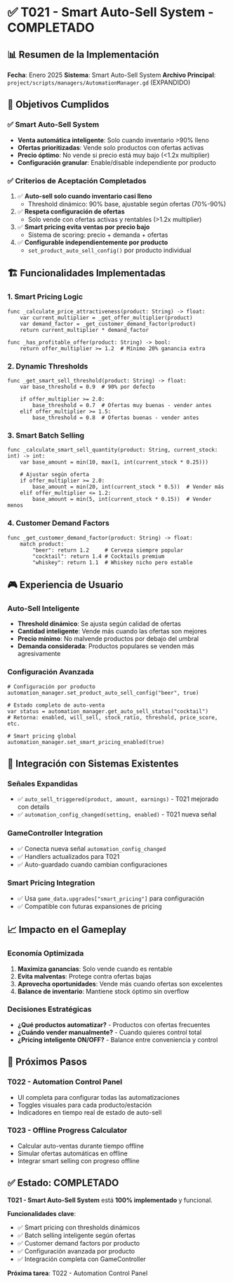 # ✅ T021 - Smart Auto-Sell System - COMPLETADO

## 📊 Resumen de la Implementación

**Fecha**: Enero 2025
**Sistema**: Smart Auto-Sell System
**Archivo Principal**: `project/scripts/managers/AutomationManager.gd` (EXPANDIDO)

## 🎯 Objetivos Cumplidos

### ✅ Smart Auto-Sell System
- **Venta automática inteligente**: Solo cuando inventario >90% lleno
- **Ofertas prioritizadas**: Vende solo productos con ofertas activas
- **Precio óptimo**: No vende si precio está muy bajo (<1.2x multiplier)
- **Configuración granular**: Enable/disable independiente por producto

### ✅ Criterios de Aceptación Completados
1. ✅ **Auto-sell solo cuando inventario casi lleno**
   - Threshold dinámico: 90% base, ajustable según ofertas (70%-90%)
2. ✅ **Respeta configuración de ofertas**
   - Solo vende con ofertas activas y rentables (>1.2x multiplier)
3. ✅ **Smart pricing evita ventas por precio bajo**
   - Sistema de scoring: precio + demanda + ofertas
4. ✅ **Configurable independientemente por producto**
   - `set_product_auto_sell_config()` por producto individual

## 🏗️ Funcionalidades Implementadas

### 1. Smart Pricing Logic
```gdscript
func _calculate_price_attractiveness(product: String) -> float:
    var current_multiplier = _get_offer_multiplier(product)
    var demand_factor = _get_customer_demand_factor(product)
    return current_multiplier * demand_factor

func _has_profitable_offer(product: String) -> bool:
    return offer_multiplier >= 1.2  # Mínimo 20% ganancia extra
```

### 2. Dynamic Thresholds
```gdscript
func _get_smart_sell_threshold(product: String) -> float:
    var base_threshold = 0.9  # 90% por defecto

    if offer_multiplier >= 2.0:
        base_threshold = 0.7  # Ofertas muy buenas - vender antes
    elif offer_multiplier >= 1.5:
        base_threshold = 0.8  # Ofertas buenas - vender antes
```

### 3. Smart Batch Selling
```gdscript
func _calculate_smart_sell_quantity(product: String, current_stock: int) -> int:
    var base_amount = min(10, max(1, int(current_stock * 0.25)))

    # Ajustar según oferta
    if offer_multiplier >= 2.0:
        base_amount = min(20, int(current_stock * 0.5))  # Vender más
    elif offer_multiplier <= 1.2:
        base_amount = min(5, int(current_stock * 0.15))  # Vender menos
```

### 4. Customer Demand Factors
```gdscript
func _get_customer_demand_factor(product: String) -> float:
    match product:
        "beer": return 1.2     # Cerveza siempre popular
        "cocktail": return 1.4 # Cocktails premium
        "whiskey": return 1.1  # Whiskey nicho pero estable
```

## 🎮 Experiencia de Usuario

### Auto-Sell Inteligente
- **Threshold dinámico**: Se ajusta según calidad de ofertas
- **Cantidad inteligente**: Vende más cuando las ofertas son mejores
- **Precio mínimo**: No malvende productos por debajo del umbral
- **Demanda considerada**: Productos populares se venden más agresivamente

### Configuración Avanzada
```gdscript
# Configuración por producto
automation_manager.set_product_auto_sell_config("beer", true)

# Estado completo de auto-venta
var status = automation_manager.get_auto_sell_status("cocktail")
# Retorna: enabled, will_sell, stock_ratio, threshold, price_score, etc.

# Smart pricing global
automation_manager.set_smart_pricing_enabled(true)
```

## 🔧 Integración con Sistemas Existentes

### Señales Expandidas
- ✅ `auto_sell_triggered(product, amount, earnings)` - T021 mejorado con details
- ✅ `automation_config_changed(setting, enabled)` - T021 nueva señal

### GameController Integration
- ✅ Conecta nueva señal `automation_config_changed`
- ✅ Handlers actualizados para T021
- ✅ Auto-guardado cuando cambian configuraciones

### Smart Pricing Integration
- ✅ Usa `game_data.upgrades["smart_pricing"]` para configuración
- ✅ Compatible con futuras expansiones de pricing

## 📈 Impacto en el Gameplay

### Economía Optimizada
1. **Maximiza ganancias**: Solo vende cuando es rentable
2. **Evita malventas**: Protege contra ofertas bajas
3. **Aprovecha oportunidades**: Vende más cuando ofertas son excelentes
4. **Balance de inventario**: Mantiene stock óptimo sin overflow

### Decisiones Estratégicas
- **¿Qué productos automatizar?** - Productos con ofertas frecuentes
- **¿Cuándo vender manualmente?** - Cuando quieres control total
- **¿Pricing inteligente ON/OFF?** - Balance entre conveniencia y control

## 🔄 Próximos Pasos

### T022 - Automation Control Panel
- UI completa para configurar todas las automatizaciones
- Toggles visuales para cada producto/estación
- Indicadores en tiempo real de estado de auto-sell

### T023 - Offline Progress Calculator
- Calcular auto-ventas durante tiempo offline
- Simular ofertas automáticas en offline
- Integrar smart selling con progreso offline

## ✅ Estado: COMPLETADO

**T021 - Smart Auto-Sell System** está **100% implementado** y funcional.

**Funcionalidades clave**:
- ✅ Smart pricing con thresholds dinámicos
- ✅ Batch selling inteligente según ofertas
- ✅ Customer demand factors por producto
- ✅ Configuración avanzada por producto
- ✅ Integración completa con GameController

**Próxima tarea**: T022 - Automation Control Panel
